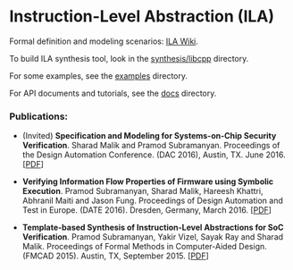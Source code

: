 # Instruction-Level Abstraction (ILA)

Formal definition and modeling scenarios: [ILA Wiki](https://github.com/Bo-Yuan-Huang/ILA/wiki/).

To build ILA synthesis tool, look in the [synthesis/libcpp](https://github.com/Bo-Yuan-Huang/ILA/tree/master/synthesis/libcpp) directory. 

For some examples, see the [examples](https://github.com/Bo-Yuan-Huang/ILA/tree/master/examples) directory.

For API documents and tutorials, see the [docs](https://github.com/Bo-Yuan-Huang/ILA/tree/master/docs) directory.


### Publications:

* (Invited) __Specification and Modeling for Systems-on-Chip Security Verification__. 
  Sharad Malik and Pramod Subramanyan. 
  Proceedings of the Design Automation Conference. (DAC 2016), Austin, TX. June 2016. 
  [[PDF](https://github.com/Bo-Yuan-Huang/ILA/blob/master/papers/publications/Invited_Specification_and_Modeling_for_Systems_on_Chip_Security_Verification.pdf)] 

* __Verifying Information Flow Properties of Firmware using Symbolic Execution__. 
  Pramod Subramanyan, Sharad Malik, Hareesh Khattri, Abhranil Maiti and Jason Fung.
  Proceedings of Design Automation and Test in Europe. (DATE 2016). Dresden, Germany, March 2016.
  [[PDF](https://github.com/Bo-Yuan-Huang/ILA/blob/master/papers/publications/Verifying_Information_Flow_Properties_of_Firmware_using_Symbolic_Execution.pdf)]

* __Template-based Synthesis of Instruction-Level Abstractions for SoC Verification__. 
  Pramod Subramanyan, Yakir Vizel, Sayak Ray and Sharad Malik. 
  Proceedings of Formal Methods in Computer-Aided Design. (FMCAD 2015). Austin, TX, September 2015.
  [[PDF](https://github.com/Bo-Yuan-Huang/ILA/blob/master/papers/publications/Template_based_Instruction_Level_Abstraction_for_SoC_Verification.pdf)]
